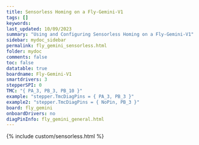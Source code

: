 ```yaml
---
title: Sensorless Homing on a Fly-Gemini-V1
tags: []
keywords: 
last_updated: 10/09/2023
summary: "Using and Configuring Sensorless Homing on a Fly-Gemini-V1"
sidebar: mydoc_sidebar
permalink: fly_gemini_sensorless.html
folder: mydoc
comments: false
toc: false
datatable: true
boardname: Fly-Gemini-V1
smartdrivers: 3
stepperSPI: 0
TMC: "{ PA_3, PB_3, PB_10 }"
example: "stepper.TmcDiagPins = { PA_3, PB_3 }"
example2: "stepper.TmcDiagPins = { NoPin, PB_3 }"
board: fly_gemini
onboardDrivers: no
diagPinInfo: fly_gemini_general.html
---
```


{% include custom/sensorless.html %}

